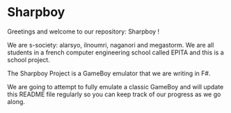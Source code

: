 # Sharpboy

Greetings and welcome to our repository: Sharpboy !

We are s-society: alarsyo, ilnoumri, naganori and megastorm. We are all students in a french computer engineering school called EPITA and this is a school project.

The Sharpboy Project is a GameBoy emulator that we are writing in F\#.

We are going to attempt to fully emulate a classic GameBoy and will update this README file regularly so you can keep track of our progress as we go along.

